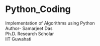 # Python_Coding
Implementation of Algorithms using Python
<br>
Author- Samarjeet Das
<br>
Ph.D. Research Scholar
<br>
IIT Guwahati
